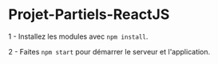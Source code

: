 # Projet-Partiels-ReactJS

1 - Installez les modules avec ```npm install```.

2 - Faites ```npm start``` pour démarrer le serveur et l'application.

